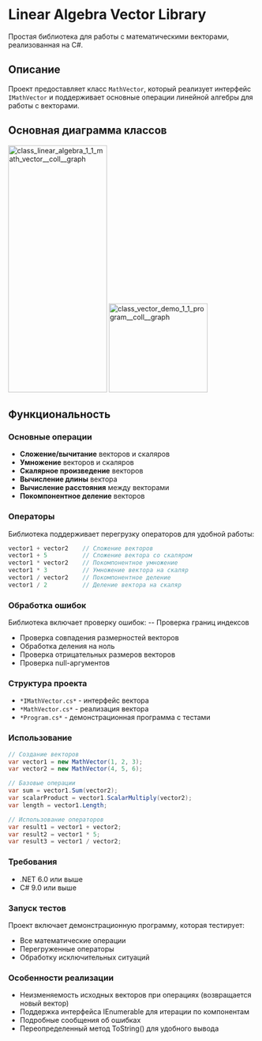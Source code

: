# Linear Algebra Vector Library

Простая библиотека для работы с математическими векторами, реализованная на C#.

## Описание

Проект предоставляет класс `MathVector`, который реализует интерфейс `IMathVector` и поддерживает основные операции линейной алгебры для работы с векторами.

## Основная диаграмма классов
<img width="200" height="500" alt="class_linear_algebra_1_1_math_vector__coll__graph" src="https://github.com/user-attachments/assets/fb99c430-3adb-420a-b632-1b7dfa9c94a0"/>
<img width="200" height="180" alt="class_vector_demo_1_1_program__coll__graph" src="https://github.com/user-attachments/assets/2d4a9c3c-733c-423d-9f59-dc674ee652ed" />


## Функциональность

### Основные операции

- **Сложение/вычитание** векторов и скаляров
- **Умножение** векторов и скаляров
- **Скалярное произведение** векторов
- **Вычисление длины** вектора
- **Вычисление расстояния** между векторами
- **Покомпонентное деление** векторов

### Операторы

Библиотека поддерживает перегрузку операторов для удобной работы:

```csharp
vector1 + vector2    // Сложение векторов
vector1 + 5          // Сложение вектора со скаляром
vector1 * vector2    // Покомпонентное умножение
vector1 * 3          // Умножение вектора на скаляр
vector1 / vector2    // Покомпонентное деление
vector1 / 2          // Деление вектора на скаляр
```

### Обработка ошибок
Библиотека включает проверку ошибок:
-- Проверка границ индексов
- Проверка совпадения размерностей векторов
- Обработка деления на ноль
- Проверка отрицательных размеров векторов
- Проверка null-аргументов

### Структура проекта
- ``*IMathVector.cs*`` - интерфейс вектора
- ``*MathVector.cs*`` - реализация вектора
- ``*Program.cs*`` - демонстрационная программа с тестами

### Использование
```csharp
// Создание векторов
var vector1 = new MathVector(1, 2, 3);
var vector2 = new MathVector(4, 5, 6);

// Базовые операции
var sum = vector1.Sum(vector2);
var scalarProduct = vector1.ScalarMultiply(vector2);
var length = vector1.Length;

// Использование операторов
var result1 = vector1 + vector2;
var result2 = vector1 * 5;
var result3 = vector1 / vector2;
```
### Требования
- .NET 6.0 или выше
- C# 9.0 или выше

### Запуск тестов
Проект включает демонстрационную программу, которая тестирует:
- Все математические операции
- Перегруженные операторы
- Обработку исключительных ситуаций

### Особенности реализации
- Неизменяемость исходных векторов при операциях (возвращается новый вектор)
- Поддержка интерфейса IEnumerable для итерации по компонентам
- Подробные сообщения об ошибках
- Переопределенный метод ToString() для удобного вывода
